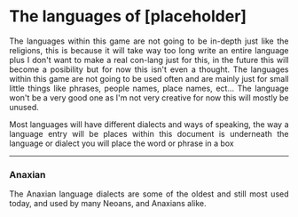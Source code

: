 <h1 align="left">The languages of [placeholder]</h1>

<p align="justify">The languages within this game are not going to be in-depth just like the religions, this is because it will take way too long write an entire language plus I don't want to make a real con-lang just for this, in the future this will become a posibility but for now this isn't even a thought. The languages within this game are not going to be used often and are mainly just for small little things like phrases, people names, place names, ect... The language won't be a very good one as I'm not very creative for now this will mostly be unused.</p>

<p align="justify">Most languages will have different dialects and ways of speaking, the way a language entry will be places within this document is underneath the language or dialect you will place the word or phrase in a box</p>


---------------------------------------------------------------
<h3>Anaxian</h3>
<p align="justify">The Anaxian language dialects are some of the oldest and still most used today, and used by many Neoans, and Anaxians alike.</p>
